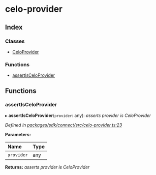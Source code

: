 # celo-provider

## Index

### Classes

* [CeloProvider]()

### Functions

* [assertIsCeloProvider](_celo_provider_.md#assertisceloprovider)

## Functions

### assertIsCeloProvider

▸ **assertIsCeloProvider**\(`provider`: any\): _asserts provider is CeloProvider_

_Defined in_ [_packages/sdk/connect/src/celo-provider.ts:23_](https://github.com/celo-org/celo-monorepo/blob/master/packages/sdk/connect/src/celo-provider.ts#L23)

**Parameters:**

| Name | Type |
| :--- | :--- |
| `provider` | any |

**Returns:** _asserts provider is CeloProvider_

